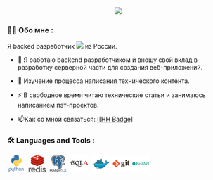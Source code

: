 <div id="header" align="center">
  <img src="https://media.giphy.com/media/M9gbBd9nbDrOTu1Mqx/giphy.gif" width="100"/>
</div>

### :woman_technologist: Обо мне :
Я backed разработчик <img src="https://media.giphy.com/media/WUlplcMpOCEmTGBtBW/giphy.gif" width="30"> из России.
- :telescope: Я работаю backend разработчиком и вношу свой вклад в разработку серверной части для создания веб-приложений.

- :seedling: Изучение процесса написания технического контента.

- :zap: В свободное время читаю технические статьи и занимаюсь написанием пэт-проектов.

- :mailbox:Как со мной связаться: [![HH Badge]](https://novokuznetsk.hh.ru/resume/0513d13fff0cf9b90c0039ed1f4f5249436c37)
### :hammer_and_wrench: Languages and Tools :
<div>
  <img src="https://github.com/devicons/devicon/blob/master/icons/python/python-original-wordmark.svg" title="Python" alt="Python" width="40" height="40"/>&nbsp;
  <img src="https://github.com/devicons/devicon/blob/master/icons/redis/redis-original-wordmark.svg" title="Redis" alt="Redis" width="40" height="40"/>&nbsp;
  <img src="https://github.com/devicons/devicon/blob/master/icons/postgresql/postgresql-original-wordmark.svg" title="Postgresql" alt="Postgresql" width="40" height="40"/>&nbsp;
  <img src="https://github.com/devicons/devicon/blob/master/icons/sqlalchemy/sqlalchemy-original.svg" title="Sqlalchemy" alt="Sqlalchemy" width="40" height="40"/>&nbsp;
  <img src="https://github.com/devicons/devicon/blob/master/icons/docker/docker-original.svg" title="Docker" alt="Docker" width="40" height="40"/>&nbsp;
  <img src="https://github.com/devicons/devicon/blob/master/icons/git/git-original-wordmark.svg" title="Git" **alt="Git" width="40" height="40"/>
  <img src="https://github.com/devicons/devicon/blob/master/icons/fastapi/fastapi-original-wordmark.svg" title="FastAPI" **alt="FastAPI" width="40" height="40"/>
</div>
